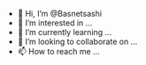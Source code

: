 - 👋 Hi, I’m @Basnetsashi
- 👀 I’m interested in ...
- 🌱 I’m currently learning ...
- 💞️ I’m looking to collaborate on ...
- 📫 How to reach me ...

<!---
Basnetsashi/Basnetsashi is a ✨ special ✨ repository because its `README.md` (this file) appears on your GitHub profile.
You can click the Preview link to take a look at your changes.
--->
